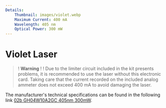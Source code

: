 ```yaml
---
Details:
    Thumbnail: images/violet.webp
    Maximum Current: 400 mA
    Wavelength: 405 nm
    Optical Power: 300 mW
---
```

<!-- There should be only one Header per page. You do not need to use all the keys -->

# Violet Laser

>! **Warning** 
>!
>! Due to the limiter circuit included in the kit presents problems, it is recommended to use the laser without this electronic card. Taking care that the current recorded on the included analog ammeter does not exceed 400 mA to avoid damaging the laser.

The manufacturer's technical specifications can be found in the following link [02b GH04W10A2GC 405nm 300mW](docu/02bGH04W10A2GC405nm300mW.pdf). 



